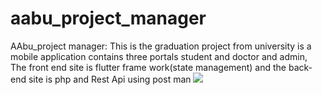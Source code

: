# aabu_project_manager
AAbu_project manager: This is the graduation project from university is a mobile application contains three portals  student and doctor and admin, The front end site is flutter frame work(state management) and the back-end site is php and Rest Api using post man
<img src="https://capsule-render.vercel.app/api?type=wave&color=auto&height=300&section=header&text=capsule%20render&fontSize=90" />

